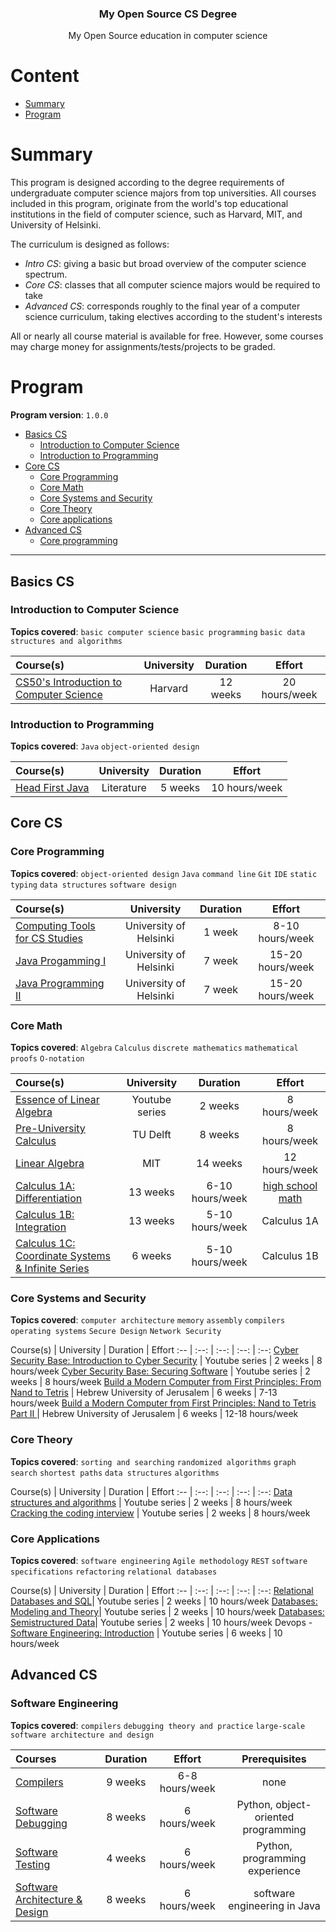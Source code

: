 <h3 align="center">My Open Source CS Degree</h3>
<p align="center">
  My Open Source education in computer science
</p>


# Content

- [Summary](#summary)
- [Program](#program)

# Summary

This program is designed according to the degree requirements of undergraduate computer science majors from top universities. All courses included in this program, originate from the world's top educational institutions in the field of computer science, such as Harvard, MIT, and University of Helsinki.

The curriculum is designed as follows:
- *Intro CS*: giving a basic but broad overview of the computer science spectrum.
- *Core CS*: classes that all computer science majors would be required to take
- *Advanced CS*: corresponds roughly to the final year of a computer science curriculum, taking electives according to the student's interests

All or nearly all course material is available for free. However, some courses may charge money for assignments/tests/projects to be graded.

# Program

**Program version**: `1.0.0`

- [Basics CS](#intro-cs)
  - [Introduction to Computer Science](#introduction-to-computer-science)
  - [Introduction to Programming](#introduction-to-programming)
- [Core CS](#core-cs)
  - [Core Programming](#core-programming)
  - [Core Math](#core-math)
  - [Core Systems and Security](#core-systems)
  - [Core Theory](#core-theory)
  - [Core applications](#core-applications)
- [Advanced CS](#advanced-cs)
  - [Core programming](#software-engineering)
---


## Basics CS

### Introduction to Computer Science

**Topics covered**:
`basic computer science`
`basic programming`
`basic data structures and algorithms`

Course(s) | University | Duration | Effort
:-- | :--: | :--: | :--:
[CS50's Introduction to Computer Science](https://www.edx.org/course/cs50s-introduction-to-computer-science) | Harvard | 12 weeks | 20 hours/week 

### Introduction to Programming

**Topics covered**:
`Java`
`object-oriented design`

Course(s) | University | Duration | Effort
:-- | :--: | :--: | :--: 
[Head First Java](https://www.amazon.com/Head-First-Java-Kathy-Sierra/dp/0596009208) | Literature | 5 weeks | 10 hours/week 

## Core CS

### Core Programming
**Topics covered**:
`object-oriented design`
`Java`
`command line`
`Git`
`IDE`
`static typing`
`data structures`
`software design`

Course(s) | University | Duration | Effort
:-- | :--: | :--: | :--:
[Computing Tools for CS Studies](https://courses.helsinki.fi/en/aytkt50003en/136459952) | University of Helsinki | 1 week | 8-10 hours/week
[Java Progamming I](https://www.edx.org/course/how-code-complex-data-ubcx-htc2x) | University of Helsinki | 7 week | 15-20 hours/week
[Java Programming II](https://www.coursera.org/learn/programming-languages) | University of Helsinki | 7 week | 15-20 hours/week

### Core Math
**Topics covered**:
`Algebra`
`Calculus`
`discrete mathematics`
`mathematical proofs`
`O-notation`

Course(s) | University | Duration | Effort
:-- | :--: | :--: | :--:
[Essence of Linear Algebra](https://www.youtube.com/playlist?list=PLZHQObOWTQDPD3MizzM2xVFitgF8hE_ab) | Youtube series | 2 weeks | 8 hours/week 
[Pre-University Calculus](https://www.edx.org/course/pre-university-calculus-2) | TU Delft | 8 weeks | 8 hours/week 
[Linear Algebra](https://ocw.mit.edu/courses/mathematics/18-06sc-linear-algebra-fall-2011/) |  MIT | 14 weeks | 12 hours/week 
[Calculus 1A: Differentiation](https://www.edx.org/course/calculus-1a-differentiation) | 13 weeks | 6-10 hours/week | [high school math](FAQ.md#how-can-i-review-the-math-prerequisites) | [chat](https://discord.gg/mPCt45F)
[Calculus 1B: Integration](https://www.edx.org/course/calculus-1b-integration) | 13 weeks | 5-10 hours/week | Calculus 1A | [chat](https://discord.gg/sddAsZg)
[Calculus 1C: Coordinate Systems & Infinite Series](https://www.edx.org/course/calculus-1c-coordinate-systems-infinite-series) | 6 weeks | 5-10 hours/week | Calculus 1B | [chat](https://discord.gg/FNEcNNq)

### Core Systems and Security

**Topics covered**:
`computer architecture`
`memory`
`assembly`
`compilers`
`operating systems`
`Secure Design`
`Network Security`

Course(s) | University | Duration | Effort
:-- | :--: | :--: | :--: | :--:
[Cyber Security Base: Introduction to Cyber Security](https://cybersecuritybase.mooc.fi/module-1) | Youtube series | 2 weeks | 8 hours/week 
[Cyber Security Base: Securing Software](https://cybersecuritybase.mooc.fi/module-2.1) | Youtube series | 2 weeks | 8 hours/week 
[Build a Modern Computer from First Principles: From Nand to Tetris](https://www.coursera.org/learn/build-a-computer) | Hebrew University of Jerusalem | 6 weeks | 7-13 hours/week 
[Build a Modern Computer from First Principles: Nand to Tetris Part II ](https://www.coursera.org/learn/nand2tetris2) | Hebrew University of Jerusalem | 6 weeks | 12-18 hours/week 

### Core Theory

**Topics covered**:
`sorting and searching`
`randomized algorithms`
`graph search`
`shortest paths`
`data structures`
`algorithms`

Course(s) | University | Duration | Effort
:-- | :--: | :--: | :--: | :--:
[Data structures and algorithms](https://cybersecuritybase.mooc.fi/module-1) | Youtube series | 2 weeks | 8 hours/week 
[Cracking the coding interview](https://cybersecuritybase.mooc.fi/module-1) | Youtube series | 2 weeks | 8 hours/week 

### Core Applications

**Topics covered**:
`software engineering`
`Agile methodology`
`REST`
`software specifications`
`refactoring`
`relational databases`

Course(s) | University | Duration | Effort
:-- | :--: | :--: | :--: | :--:
[Relational Databases and SQL](https://www.edx.org/course/databases-5-sql)| Youtube series | 2 weeks | 10 hours/week
[Databases: Modeling and Theory](https://www.edx.org/course/modeling-and-theory)| Youtube series | 2 weeks | 10 hours/week
[Databases: Semistructured Data](https://www.edx.org/course/semistructured-data)| Youtube series | 2 weeks | 10 hours/week
Devops - 
[Software Engineering: Introduction](https://www.edx.org/course/software-engineering-introduction-ubcx-softeng1x) | Youtube series | 6 weeks | 10 hours/week

## Advanced CS

### Software Engineering

**Topics covered**:
`compilers`
`debugging theory and practice`
`large-scale software architecture and design`


Courses | Duration | Effort | Prerequisites
:-- | :--: | :--: | :--:
[Compilers](https://www.edx.org/course/compilers) | 9 weeks | 6-8 hours/week | none
[Software Debugging](https://www.udacity.com/course/software-debugging--cs259)| 8 weeks | 6 hours/week | Python, object-oriented programming
[Software Testing](https://www.udacity.com/course/software-testing--cs258) | 4 weeks | 6 hours/week | Python, programming experience
[Software Architecture & Design](https://www.udacity.com/course/software-architecture-design--ud821)| 8 weeks | 6 hours/week | software engineering in Java